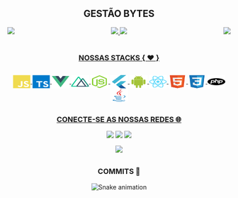 
<div align="center">
  
  ## GESTÃO BYTES

  <a href="https://github.com/gestaobytes">
  <img height="180em" src="https://github-readme-stats.vercel.app/api?username=gestaobytes&show_icons=true&theme=dark&include_all_commits=true&count_private=true"/>
  <img height="180em" src="https://github-readme-stats.vercel.app/api/top-langs/?username=gestaobytes&layout=compact&langs_count=7&theme=dark"/>
    <img align="left" src="https://github-readme-stats.vercel.app/api?top-langs:username=gestaobytes&show_icons=true&icon_color=ad0d52&text_color=24292e&bg_color=ffffff&hide_title=true" />
    <img align="right" src="https://github-readme-stats.vercel.app/api?username=gestaobytes&show_icons=true&icon_color=ad0d52&text_color=24292e&bg_color=ffffff&hide_title=true" />

    
</div>


<div style="display: inline_block" align="center"><br>

  ### NOSSAS STACKS { ♥️ }
  
  ##

  <img align="center" alt="Js" height="30" width="40" src="https://raw.githubusercontent.com/devicons/devicon/master/icons/javascript/javascript-plain.svg">
  <img align="center" alt="Ts" height="30" width="40" src="https://raw.githubusercontent.com/devicons/devicon/master/icons/typescript/typescript-plain.svg">
  <img align="center" alt="Vue" height="30" width="40" src="https://raw.githubusercontent.com/devicons/devicon/master/icons/vuejs/vuejs-original.svg">
  <img align="center" alt="Nuxt" height="30" width="40" src="https://raw.githubusercontent.com/devicons/devicon/master/icons/nuxtjs/nuxtjs-original.svg">
  <img align="center" alt="Node" height="30" width="40" src="https://raw.githubusercontent.com/devicons/devicon/master/icons/nodejs/nodejs-original.svg">
  <img align="center" alt="Flutter" height="30" width="40" src="https://raw.githubusercontent.com/devicons/devicon/master/icons/flutter/flutter-original.svg">
  <img align="center" alt="Android" height="30" width="40" src="https://raw.githubusercontent.com/devicons/devicon/master/icons/android/android-original.svg">
  <img align="center" alt="React" height="30" width="40" src="https://raw.githubusercontent.com/devicons/devicon/master/icons/react/react-original.svg">
  <img align="center" alt="HTML" height="30" width="40" src="https://raw.githubusercontent.com/devicons/devicon/master/icons/html5/html5-original.svg">
  <img align="center" alt="CSS" height="30" width="40" src="https://raw.githubusercontent.com/devicons/devicon/master/icons/css3/css3-original.svg">
  <img align="center" alt="PHP" height="30" width="40" src="https://raw.githubusercontent.com/devicons/devicon/master/icons/php/php-plain.svg">
  <img align="center" alt="Java" height="30" width="40" src="https://raw.githubusercontent.com/devicons/devicon/master/icons/java/java-original.svg">

  <!-- <img align="right" alt="Logo" height="150" style="border-radius:50px;" src="https://avatars.githubusercontent.com/u/48870111?v=4"> -->
</div>
  
  ##
 
<div align="center">
  
  ### CONECTE-SE AS NOSSAS REDES 🌐

  <a href="https://www.facebook.com/gestaobytes" target="_blank"><img src="https://img.shields.io/badge/Facebook-1877F2?style=for-the-badge&logo=facebook&logoColor=white" target="_blank"></a>
  <a href="https://instagram.com/gestaobytes" target="_blank"><img src="https://img.shields.io/badge/Instagram-E4405F?style=for-the-badge&logo=instagram&logoColor=white" target="_blank"></a>
  <a href="https://twitter.com/gestaobytes" target="_blank"><img src="https://img.shields.io/badge/Twitter-1DA1F2?style=for-the-badge&logo=twitter&logoColor=white" target="_blank"></a>

  <a href = "mailto:gestaobytes@gmail.com"><img src="https://img.shields.io/badge/-Gmail-%23333?style=for-the-badge&logo=gmail&logoColor=white" target="_blank"></a>
  
  ##
  
  ### COMMITS 🚀
 
  ![Snake animation](https://github.com/gestaobytes/gestaobytes/blob/output/github-contribution-grid-snake.svg)
 
</div>
